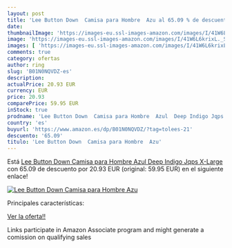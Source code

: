 ```yaml
---
layout: post
title: 'Lee Button Down  Camisa para Hombre  Azu al 65.09 % de descuento'
date: 
thumbnailImage: 'https://images-eu.ssl-images-amazon.com/images/I/41W6L6krixL._SL200_.jpg'
image: 'https://images-eu.ssl-images-amazon.com/images/I/41W6L6krixL._SL200_.jpg'
images: [ 'https://images-eu.ssl-images-amazon.com/images/I/41W6L6krixL._SL200_.jpg' ]
comments: true
category: ofertas
author: ring
slug: 'B01N0NQVDZ-es'
description:
actualPrice: 20.93 EUR
currency: EUR
price: 20.93
comparePrice: 59.95 EUR
inStock: true
prodname: 'Lee Button Down  Camisa para Hombre  Azul  Deep Indigo Jqps   X-Large'
country: 'es'
buyurl: 'https://www.amazon.es/dp/B01N0NQVDZ/?tag=tolees-21'
descuento: '65.09'
titulo: 'Lee Button Down  Camisa para Hombre  Azu'
---
```


Está [Lee Button Down  Camisa para Hombre  Azul  Deep Indigo Jqps   X-Large](https://www.amazon.es/dp/B01N0NQVDZ/?tag=tolees-21) con 65.09 de descuento por 20.93 EUR (original: 59.95 EUR) en el siguiente enlace!

[![Lee Button Down  Camisa para Hombre  Azu](https://images-eu.ssl-images-amazon.com/images/I/41W6L6krixL._SL200_.jpg)](https://www.amazon.es/dp/B01N0NQVDZ/?tag=tolees-21)

Principales características:


[Ver la oferta!!](https://www.amazon.es/dp/B01N0NQVDZ/?tag=tolees-21)

Links participate in Amazon Associate program and might generate a comission on qualifying sales



